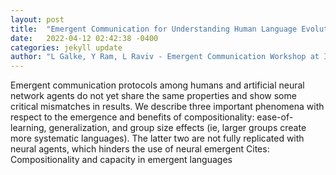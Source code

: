 ```yaml
---
layout: post
title:  "Emergent Communication for Understanding Human Language Evolution: What s Missing?"
date:   2022-04-12 02:42:38 -0400
categories: jekyll update
author: "L Galke, Y Ram, L Raviv - Emergent Communication Workshop at ICLR 2022, 2022"
---
```

Emergent communication protocols among humans and artificial neural network agents do not yet share the same properties and show some critical mismatches in results. We describe three important phenomena with respect to the emergence and benefits of compositionality: ease-of-learning, generalization, and group size effects (ie, larger groups create more systematic languages). The latter two are not fully replicated with neural agents, which hinders the use of neural emergent Cites: Compositionality and capacity in emergent languages